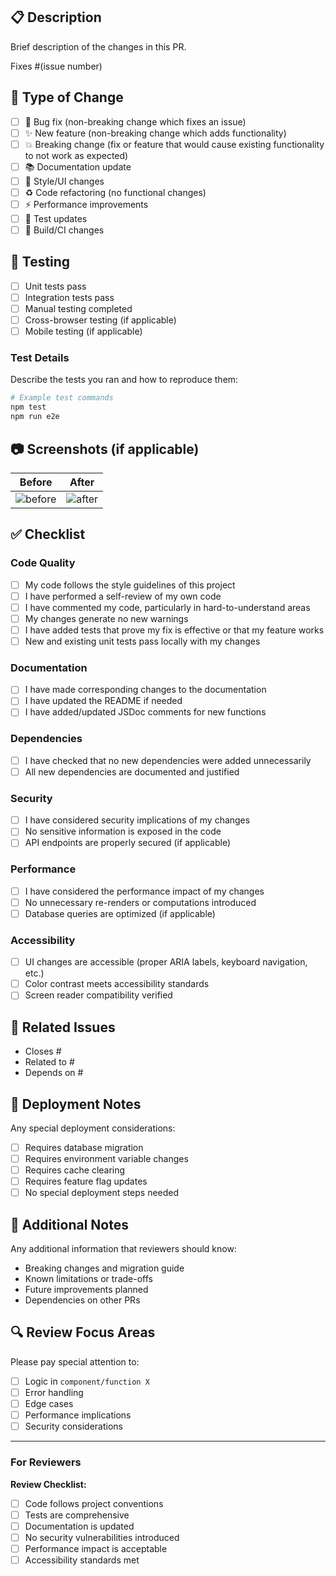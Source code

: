 ## 📋 Description

Brief description of the changes in this PR.

Fixes #(issue number)

## 🔄 Type of Change

- [ ] 🐛 Bug fix (non-breaking change which fixes an issue)
- [ ] ✨ New feature (non-breaking change which adds functionality)
- [ ] 💥 Breaking change (fix or feature that would cause existing functionality to not work as expected)
- [ ] 📚 Documentation update
- [ ] 🎨 Style/UI changes
- [ ] ♻️ Code refactoring (no functional changes)
- [ ] ⚡ Performance improvements
- [ ] 🧪 Test updates
- [ ] 🔧 Build/CI changes

## 🧪 Testing

- [ ] Unit tests pass
- [ ] Integration tests pass
- [ ] Manual testing completed
- [ ] Cross-browser testing (if applicable)
- [ ] Mobile testing (if applicable)

### Test Details

Describe the tests you ran and how to reproduce them:

```bash
# Example test commands
npm test
npm run e2e
```

## 📷 Screenshots (if applicable)

| Before         | After         |
| -------------- | ------------- |
| ![before](url) | ![after](url) |

## ✅ Checklist

### Code Quality

- [ ] My code follows the style guidelines of this project
- [ ] I have performed a self-review of my own code
- [ ] I have commented my code, particularly in hard-to-understand areas
- [ ] My changes generate no new warnings
- [ ] I have added tests that prove my fix is effective or that my feature works
- [ ] New and existing unit tests pass locally with my changes

### Documentation

- [ ] I have made corresponding changes to the documentation
- [ ] I have updated the README if needed
- [ ] I have added/updated JSDoc comments for new functions

### Dependencies

- [ ] I have checked that no new dependencies were added unnecessarily
- [ ] All new dependencies are documented and justified

### Security

- [ ] I have considered security implications of my changes
- [ ] No sensitive information is exposed in the code
- [ ] API endpoints are properly secured (if applicable)

### Performance

- [ ] I have considered the performance impact of my changes
- [ ] No unnecessary re-renders or computations introduced
- [ ] Database queries are optimized (if applicable)

### Accessibility

- [ ] UI changes are accessible (proper ARIA labels, keyboard navigation, etc.)
- [ ] Color contrast meets accessibility standards
- [ ] Screen reader compatibility verified

## 🔗 Related Issues

- Closes #
- Related to #
- Depends on #

## 🚀 Deployment Notes

Any special deployment considerations:

- [ ] Requires database migration
- [ ] Requires environment variable changes
- [ ] Requires cache clearing
- [ ] Requires feature flag updates
- [ ] No special deployment steps needed

## 📝 Additional Notes

Any additional information that reviewers should know:

- Breaking changes and migration guide
- Known limitations or trade-offs
- Future improvements planned
- Dependencies on other PRs

## 🔍 Review Focus Areas

Please pay special attention to:

- [ ] Logic in `component/function X`
- [ ] Error handling
- [ ] Edge cases
- [ ] Performance implications
- [ ] Security considerations

---

### For Reviewers

**Review Checklist:**

- [ ] Code follows project conventions
- [ ] Tests are comprehensive
- [ ] Documentation is updated
- [ ] No security vulnerabilities introduced
- [ ] Performance impact is acceptable
- [ ] Accessibility standards met
